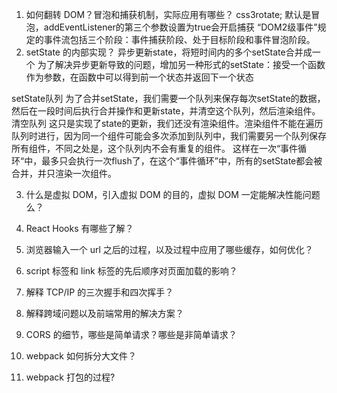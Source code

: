 1. 如何翻转 DOM？冒泡和捕获机制，实际应用有哪些？
css3rotate; 默认是冒泡，addEventListener的第三个参数设置为true会开启捕获
“DOM2级事件”规定的事件流包括三个阶段：事件捕获阶段、处于目标阶段和事件冒泡阶段。
2. setState 的内部实现？
异步更新state，将短时间内的多个setState合并成一个
为了解决异步更新导致的问题，增加另一种形式的setState：接受一个函数作为参数，在函数中可以得到前一个状态并返回下一个状态

setState队列
为了合并setState，我们需要一个队列来保存每次setState的数据，然后在一段时间后执行合并操作和更新state，并清空这个队列，然后渲染组件。
清空队列
这只是实现了state的更新，我们还没有渲染组件。渲染组件不能在遍历队列时进行，因为同一个组件可能会多次添加到队列中，我们需要另一个队列保存所有组件，不同之处是，这个队列内不会有重复的组件。
这样在一次“事件循环“中，最多只会执行一次flush了，在这个“事件循环”中，所有的setState都会被合并，并只渲染一次组件。

3. 什么是虚拟 DOM，引入虚拟 DOM 的目的，虚拟 DOM 一定能解决性能问题 么？

4. React Hooks 有哪些了解？

5. 浏览器输入一个 url 之后的过程，以及过程中应用了哪些缓存，如何优化？

6. script 标签和 link 标签的先后顺序对页面加载的影响？

7. 解释 TCP/IP 的三次握手和四次挥手？

8. 解释跨域问题以及前端常用的解决方案？

9. CORS 的细节，哪些是简单请求？哪些是非简单请求？

10. webpack 如何拆分大文件？

11. webpack 打包的过程?

